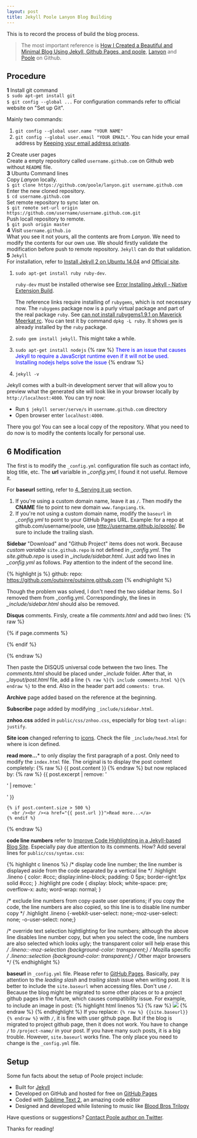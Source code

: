 ```yaml
---
layout: post
title: Jekyll Poole Lanyon Blog Building
---
```


<div class="message">
 This is to record the process of build the blog process.
</div>

>The most important reference is [How I Created a Beautiful and Minimal Blog Using Jekyll, Github Pages, and poole](http://joshualande.com/jekyll-github-pages-poole/), [Lanyon](https://github.com/poole/lanyon) and [Poole](https://github.com/poole) on Github.

## Procedure

**1** Install git command  
`$ sudo apt-get install git`  
`$ git config --global ...` For configuration commands refer to official website on "Set up Git".

Mainly two commands:

1. `git config --global user.name "YOUR NAME"`
2. `git config --global user.email "YOUR EMAIL"`. You can hide your email address by [Keeping your email address private](https://help.github.com/articles/keeping-your-email-address-private/).

**2** Create user pages  
Create a empty repository called `username.github.com` on Github web without `README` file.  
**3** Ubuntu Command lines  
Copy *Lanyon* locally.  
`$ git clone https://github.com/poole/lanyon.git username.github.com`  
Enter the new cloned repository.  
`$ cd username.github.com`  
Set remote repository to sync later on.  
`$ git remote set-url origin https://github.com/username/username.github.com.git`  
Push locall repository to remote.  
`$ git push origin master`  
**4** Visit `username.github.io`  
What you see it not yours, all the contents are from *Lanyon*. We need to modify the contents for our own use. We should firstly validate the modification before push to remote repository. `Jekyll` can do that validation.  
**5** `Jekyll`  
For installation, refer to [Install Jekyll 2 on Ubuntu 14.04](http://michaelchelen.net/81fa/install-jekyll-2-ubuntu-14-04/) and [Official site](http://jekyllrb.com/docs/installation/).

1. `sudo apt-get install ruby ruby-dev`.

    `ruby-dev` must be installed otherwise see [Error Installing Jekyll - Native Extension Build](http://stackoverflow.com/questions/10725767/error-installing-jekyll-native-extension-build).

    The reference links require installing of `rubygems`, which is not necessary now. The `rubygems` package now is a purly virtual package and part of the real package `ruby`. See [can not install rubygems1.9.1 on Maverick Meerkat rc](http://ubuntuforums.org/showthread.php?t=1586035&s=4192711d774022d15589452169ca70a1). You can test it by command `dpkg -L ruby`. It shows `gem` is already installed by the `ruby` package.

2. `sudo gem install jekyll`. This might take a while.
3. `sudo apt-get install nodejs` {% raw %} <span style="color:blue">There is an issue that causes Jekyll to require a JavaScript runtime even if it will not be used. Installing nodejs helps solve the issue</span> {% endraw %}
4. `jekyll -v`

Jekyll comes with a built-in development server that will allow you to preview what the generated site will look like in your browser locally by `http://localhost:4000`. You can try now:

* Run `$ jekyll server/serve/s` in `username.github.com` directory
* Open browser enter `localhost:4000`.

There you go! You can see a local copy of the repository. What you need to do now is to modify the contents locally for personal use.  

## 6 Modification
The first is to modify the `_config.yml` configuration file such as contact info, blog title, etc.
The **url** varialble in *_config.yml*, I found it not useful. Remove it.

For **baseurl** setting, refer to [4. Serving it up](https://github.com/poole/poole#usage) section.  

   1. If you're using a custom domain name, leave it as `/`. Then modify the **CNAME** file to point to new domain `www.fangxiang.tk`.
   2. If you're not using a custom domain name, modify the `baseurl` in *_config.yml* to point to your GitHub Pages URL. Example: for a repo at github.com/username/poole, use http://username.github.io/poole/. Be sure to include the trailing slash.

**Sidebar** "Download" and "Github Project" items does not work. Because *custom variable* `site.github.repo` is not defined in *_config.yml*. The *site.github.repo* is used in *_include/sidebar.html*. Just add two lines in *_config.yml* as follows. Pay attention to the indent of the second line.

{% highlight js %}
github:
  repo:	https://github.com/outsinre/outsinre.github.com
{% endhighlight %}

Though the problem was solved, I don't need the two sidebar items. So I removed them from _config.yml. Correspondingly, the lines in *_include/sidebar.html* should also be removed.

**Disqus** comments. Firsly, create a file *comments.html* and add two lines:
{% raw %}

{% if page.comments %}

{% endif %}

{% endraw %}

Then paste the DISQUS universal code between the two lines. The *comments.html* should be placed under *_include* folder. After that, in *_layout/post.html* file, add a line `{% raw %}{% include comments.html %}{% endraw %}` to the end. Also in the header part add `comments: true`.

**Archive** page added based on the reference at the beginning.

**Subscribe** page added by modifying `_include/sidebar.html`.

**znhoo.css** added in `public/css/znhoo.css`, especially for blog `text-align: justify`.

**Site icon** changed referring to [icons](http://modernweb.com/2013/10/28/building-a-blog-with-jekyll/). Check the file `_include/head.html` for where is icon defined.

**read more...*** to only display the first paragraph of a post. Only need to modify the `index.html` file. The original is to display the post content completely:
{% raw %}
    {{ post.content }}
{% endraw %}
but now replaced by:
{% raw %}
    {{ post.excerpt | remove: '<p>' | remove: '</p>' }}

    {% if post.content.size > 500 %}
      <br /><br /><a href="{{ post.url }}">Read more...</a>
    {% endif %}
{% endraw %}

**code line numbers** refer to <a href="http://demisx.github.io/jekyll/2014/01/13/improve-code-highlighting-in-jekyll.html" target="_blank">Improve Code Highlighting in a Jekyll-based Blog Site</a>. Especially pay due attention to its comments. How? Add several lines for `public/css/syntax.css`:

{% highlight c linenos %}
/* display code line number; the line number is displayed aside from the code separated by a vertical line */
.highlight .lineno { color: #ccc; display:inline-block; padding: 0 5px; border-right:1px solid #ccc; }
.highlight pre code { display: block; white-space: pre; overflow-x: auto; word-wrap: normal; }

/* exclude line numbers from copy-paste user operations; if you copy the code, the line numbers are also copied, so this line is to disable line number copy */
.highlight .lineno {-webkit-user-select: none;-moz-user-select: none; -o-user-select: none;}

/* override text selection hightlighting for line numbers; although the above line disables line number copy, but when you select the code, line numbers are also selected which looks ugly; the transparent color will help erase this */
.lineno::-moz-selection {background-color: transparent;} /* Mozilla specific */
.lineno::selection {background-color: transparent;} /* Other major browsers */
{% endhighlight %}

**baseurl** in `_config.yml` file. Please refer to [GitHub Pages](http://jekyllrb.com/docs/github-pages/). Basically, pay attention to the *leading slash* and *trailing slash* issue when writing post. It is better to include the `site.baseurl` when accessing files. Don't use `/`. Because the blog might be migrated to some other places or to a project github pages in the future, which causes compatibility issue. For example, to include an image in post:
{% highlight html linenos %}
{% raw %}
<img src="{{site.baseurl}}assets/hknight.jpg">
{% endraw %}
{% endhighlight %}
If you replace:
`{% raw %}
{{site.baseurl}}
{% endraw %}`
with `/`, it is fine with user github page. But if the blog is migrated to project github page, then it does not work. You have to change `/` to `/project-name/` in your post. If you have many such posts, it is a big trouble. However, `site.baseurl` works fine. The only place you need to change is the `_config.yml` file.

## Setup

Some fun facts about the setup of Poole project include:

* Built for [Jekyll](http://jekyllrb.com)
* Developed on GitHub and hosted for free on [GitHub Pages](https://pages.github.com)
* Coded with [Sublime Text 2](http://sublimetext.com), an amazing code editor
* Designed and developed while listening to music like [Blood Bros Trilogy](https://soundcloud.com/maddecent/sets/blood-bros-series)

Have questions or suggestions? [Contact Poole author on Twitter](https://twitter.com/mdo).

Thanks for reading!

